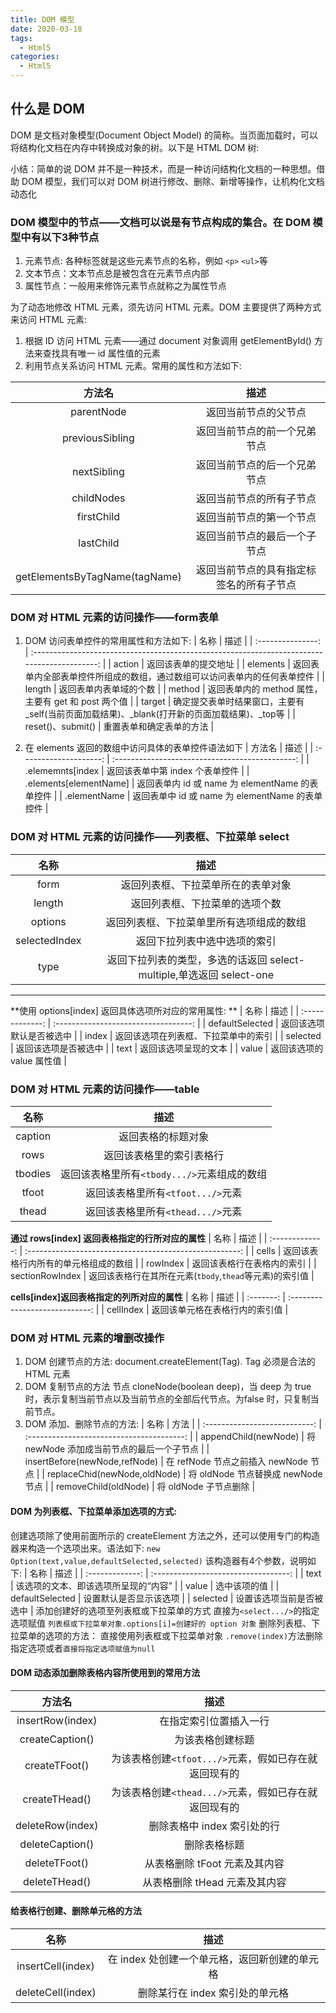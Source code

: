 ```yaml
---
title: DOM 模型
date: 2020-03-18
tags:
  - Html5
categories:
  - Html5
---
```


## 什么是 DOM

DOM 是文档对象模型(Document Object Model) 的简称。当页面加载时，可以将结构化文档在内存中转换成对象的树。以下是 HTML DOM 树:


小结：简单的说 DOM 并不是一种技术，而是一种访问结构化文档的一种思想。借助 DOM 模型，我们可以对 DOM 树进行修改、删除、新增等操作，让机构化文档动态化


### DOM 模型中的节点——文档可以说是有节点构成的集合。在 DOM 模型中有以下3种节点

1. 元素节点: 各种标签就是这些元素节点的名称，例如 `<p>` `<ul>`等
2. 文本节点：文本节点总是被包含在元素节点内部
3. 属性节点：一般用来修饰元素节点就称之为属性节点

为了动态地修改 HTML 元素，须先访问 HTML 元素。DOM 主要提供了两种方式来访问 HTML 元素:
1. 根据 ID 访问 HTML 元素——通过 document 对象调用 getElementById() 方法来查找具有唯一 id 属性值的元素
2. 利用节点关系访问 HTML 元素。常用的属性和方法如下:

|            方法名             |                   描述                   |
| :---------------------------: | :--------------------------------------: |
|          parentNode           |           返回当前节点的父节点           |
|        previousSibling        |       返回当前节点的前一个兄弟节点       |
|          nextSibling          |       返回当前节点的后一个兄弟节点       |
|          childNodes           |         返回当前节点的所有子节点         |
|          firstChild           |         返回当前节点的第一个节点         |
|           lastChild           |       返回当前节点的最后一个子节点       |
| getElementsByTagName(tagName) | 返回当前节点的具有指定标签名的所有子节点 |




### DOM 对 HTML 元素的访问操作——form表单
1. DOM 访问表单控件的常用属性和方法如下:
|       名称        |                                             描述                                             |
| :---------------: | :------------------------------------------------------------------------------------------: |
|      action       |                                     返回该表单的提交地址                                     |
|     elements      |           返回表单内全部表单控件所组成的数组，通过数组可以访问表单内的任何表单控件           |
|      length       |                                    返回表单内表单域的个数                                    |
|      method       |                     返回表单内的 method 属性，主要有 get 和 post 两个值                      |
|      target       | 确定提交表单时结果窗口，主要有 _self(当前页面加载结果)、_blank(打开新的页面加载结果)、_top等 |
| reset()、submit() |                                   重置表单和确定表单的方法                                   |


2. 在 elements 返回的数组中访问具体的表单控件语法如下
|         方法名         |                      描述                       |
| :--------------------: | :---------------------------------------------: |
|    .elememnts[index    |         返回该表单中第 index 个表单控件         |
| .elements[elementName] | 返回表单内 id 或 name 为 elementName 的表单控件 |
|      .elementName      | 返回表单中 id 或 name 为 elementName 的表单控件 |

### DOM 对 HTML 元素的访问操作——列表框、下拉菜单 select
|     名称      |                                 描述                                 |
| :-----------: | :------------------------------------------------------------------: |
|     form      |                  返回列表框、下拉菜单所在的表单对象                  |
|    length     |                    返回列表框、下拉菜单的选项个数                    |
|    options    |               返回列表框、下拉菜单里所有选项组成的数组               |
| selectedIndex |                     返回下拉列表中选中选项的索引                     |
|     type      | 返回下拉列表的类型，多选的话返回 select-multiple,单选返回 select-one |
---
**使用 options[index] 返回具体选项所对应的常用属性: **
|      名称       |                 描述                 |
| :-------------: | :----------------------------------: |
| defaultSelected |       返回该选项默认是否被选中       |
|      index      | 返回该选项在列表框、下拉菜单中的索引 |
|    selected     |         返回该选项是否被选中         |
|      text       |         返回该选项呈现的文本         |
|      value      |      返回该选项的 value 属性值       |

### DOM 对 HTML 元素的访问操作——table
|  名称   |                    描述                     |
| :-----: | :-----------------------------------------: |
| caption |             返回表格的标题对象              |
|  rows   |          返回该表格里的索引表格行           |
| tbodies | 返回该表格里所有`<tbody.../>`元素组成的数组 |
|  tfoot  |      返回该表格里所有`<tfoot.../>`元素      |
|  thead  |      返回该表格里所有`<thead.../>`元素      |

**通过 rows[index] 返回表格指定的行所对应的属性**
|      名称       |                          描述                           |
| :-------------: | :-----------------------------------------------------: |
|      cells      |          返回该表格行内所有的单元格组成的数组           |
|    rowIndex     |               返回该表格行在表格内的索引                |
| sectionRowIndex | 返回该表格行在其所在元素(`tbody`,`thead`等元素)的索引值 |

**cells[index]返回表格指定的列所对应的属性**
|   名称    |              描述              |
| :-------: | :----------------------------: |
| cellIndex | 返回该单元格在表格行内的索引值 |


### DOM 对 HTML 元素的增删改操作
1. DOM 创建节点的方法:
   document.createElement(Tag). Tag 必须是合法的 HTML 元素
2. DOM 复制节点的方法
   节点 cloneNode(boolean deep)，当 deep 为 true 时，表示复制当前节点以及当前节点的全部后代节点。为false 时，只复制当前节点。
3. DOM 添加、删除节点的方法:
   |             名称              |                   方法                    |
   | :---------------------------: | :---------------------------------------: |
   |     appendChild(newNode)      | 将 newNode 添加成当前节点的最后一个子节点 |
   | insertBefore(newNode,refNode) |   在 refNode 节点之前插入 newNode 节点    |
   | replaceChid(newNode,oldNode)  |    将 oldNode 节点替换成 newNode 节点     |
   |     removeChild(oldNode)      |           将 oldNode 子节点删除           |

#### DOM 为列表框、下拉菜单添加选项的方式:
创建选项除了使用前面所示的 createElement 方法之外，还可以使用专门的构造器来构造一个选项出来。语法如下:
`new Option(text,value,defaultSelected,selected)` 该构造器有4个参数，说明如下:
|      名称       |                 描述                 |
| :-------------: | :----------------------------------: |
|      text       | 该选项的文本、即该选项所呈现的“内容” |
|      value      |             选中该项的值             |
| defaultSelected |        设置默认是否显示该选项        |
|    selected     |       设置该选项当前是否被选中       |
添加创建好的选项至列表框或下拉菜单的方式
直接为`<select.../>`的指定选项赋值 `列表框或下拉菜单对象.options[i]=创建好的 option 对象`
删除列表框、下拉菜单的选项的方法：
直接使用列表框或下拉菜单对象 `.remove(index)`方法删除指定选项或者`直接将指定选项赋值为null`

#### DOM 动态添加删除表格内容所使用到的常用方法
|      方法名      |                         描述                          |
| :--------------: | :---------------------------------------------------: |
| insertRow(index) |                在指定索引位置插入一行                 |
| createCaption()  |                   为该表格创建标题                    |
|  createTFoot()   | 为该表格创建`<tfoot.../>`元素，假如已存在就返回现有的 |
|  createTHead()   | 为该表格创建`<thead.../>`元素，假如已存在就返回现有的 |
| deleteRow(index) |              删除表格中 index 索引处的行              |
| deleteCaption()  |                     删除表格标题                      |
|  deleteTFoot()   |             从表格删除 tFoot 元素及其内容             |
|  deleteTHead()   |             从表格删除 tHead 元素及其内容             |

#### 给表格行创建、删除单元格的方法

|       名称        |                     描述                      |
| :---------------: | :-------------------------------------------: |
| insertCell(index) | 在 index 处创建一个单元格，返回新创建的单元格 |
| deleteCell(index) |        删除某行在 index 索引处的单元格        |
